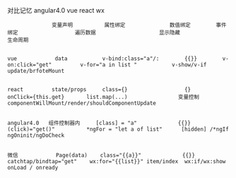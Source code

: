 
对比记忆  angular4.0   vue  react  wx





                  变量声明          属性绑定              数值绑定        事件绑定                  遍历数据                    显示隐藏                 生命周期                    


    vue            data           v-bind:class="a"/:        {{}}        v-on:click="get"         v-for="a in list "           v-show/v-if          update/brfoteMount             


    react         state/props     class={}                  {}          onClick={this.get}       list.map(...)                变量控制             componentWillMount/render/shouldComponentUpdate

 
    angular4.0   组件控制器内     [class] = "a"             {{}}        (click)="get()"          *ngFor = "let a of list"      [hidden] /*ngIf      ngOninit/ngDoCheck    


    微信            Page(data)    class="{{a}}"             {{}}        catchtap/bindtap="get"    wx:for="{{list}}" item/index  wx:if/wx:show       onLoad / onready    